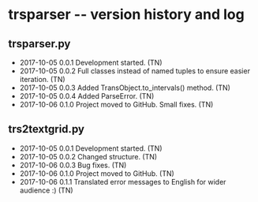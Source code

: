 # trsparser -- version history and log

## trsparser.py

* 2017-10-05    0.0.1   Development started. (TN)
* 2017-10-05    0.0.2   Full classes instead of named tuples to ensure easier iteration. (TN)
* 2017-10-05    0.0.3   Added TransObject.to_intervals() method. (TN)
* 2017-10-05    0.0.4   Added ParseError. (TN)
* 2017-10-06    0.1.0   Project moved to GitHub. Small fixes. (TN)

## trs2textgrid.py

* 2017-10-05    0.0.1   Development started. (TN)
* 2017-10-05    0.0.2   Changed structure. (TN)
* 2017-10-06    0.0.3   Bug fixes. (TN)
* 2017-10-06    0.1.0   Project moved to GitHub. (TN)
* 2017-10-06    0.1.1   Translated error messages to English for wider audience :) (TN)
